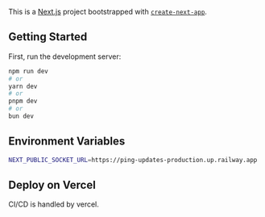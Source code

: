 This is a [Next.js](https://nextjs.org) project bootstrapped with [`create-next-app`](https://nextjs.org/docs/app/api-reference/cli/create-next-app).

## Getting Started

First, run the development server:

```bash
npm run dev
# or
yarn dev
# or
pnpm dev
# or
bun dev
```

## Environment Variables

```bash
NEXT_PUBLIC_SOCKET_URL=https://ping-updates-production.up.railway.app
```

## Deploy on Vercel

CI/CD is handled by vercel.
